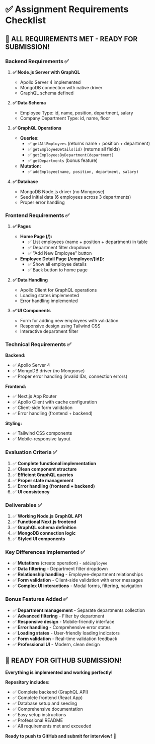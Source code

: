 # ✅ Assignment Requirements Checklist

## 🎯 **ALL REQUIREMENTS MET - READY FOR SUBMISSION!**

### **Backend Requirements** ✅

1. **✅ Node.js Server with GraphQL**
   - Apollo Server 4 implemented
   - MongoDB connection with native driver
   - GraphQL schema defined

2. **✅ Data Schema**
   - Employee Type: id, name, position, department, salary
   - Company Department Type: id, name, floor

3. **✅ GraphQL Operations**
   - **Queries:**
     - ✅ `getAllEmployees` (returns name + position + department)
     - ✅ `getEmployeeDetails(id)` (returns all fields)
     - ✅ `getEmployeesByDepartment(department)`
     - ✅ `getDepartments` (bonus feature)
   - **Mutation:**
     - ✅ `addEmployee(name, position, department, salary)`

4. **✅ Database**
   - MongoDB Node.js driver (no Mongoose)
   - Seed initial data (6 employees across 3 departments)
   - Proper error handling

### **Frontend Requirements** ✅

1. **✅ Pages**
   - **Home Page (/):**
     - ✅ List employees (name + position + department) in table
     - ✅ Department filter dropdown
     - ✅ "Add New Employee" button
   - **Employee Detail Page (/employee/[id]):**
     - ✅ Show all employee details
     - ✅ Back button to home page

2. **✅ Data Handling**
   - Apollo Client for GraphQL operations
   - Loading states implemented
   - Error handling implemented

3. **✅ UI Components**
   - Form for adding new employees with validation
   - Responsive design using Tailwind CSS
   - Interactive department filter

### **Technical Requirements** ✅

**Backend:**
- ✅ Apollo Server 4
- ✅ MongoDB driver (no Mongoose)
- ✅ Proper error handling (invalid IDs, connection errors)

**Frontend:**
- ✅ Next.js App Router
- ✅ Apollo Client with cache configuration
- ✅ Client-side form validation
- ✅ Error handling (frontend + backend)

**Styling:**
- ✅ Tailwind CSS components
- ✅ Mobile-responsive layout

### **Evaluation Criteria** ✅

1. ✅ **Complete functional implementation**
2. ✅ **Clean component structure**
3. ✅ **Efficient GraphQL queries**
4. ✅ **Proper state management**
5. ✅ **Error handling (frontend + backend)**
6. ✅ **UI consistency**

### **Deliverables** ✅

1. ✅ **Working Node.js GraphQL API**
2. ✅ **Functional Next.js frontend**
3. ✅ **GraphQL schema definition**
4. ✅ **MongoDB connection logic**
5. ✅ **Styled UI components**

### **Key Differences Implemented** ✅

- ✅ **Mutations** (create operation) - `addEmployee`
- ✅ **Data filtering** - Department filter dropdown
- ✅ **Relationship handling** - Employee-department relationships
- ✅ **Form validation** - Client-side validation with error messages
- ✅ **Complex UI interactions** - Modal forms, filtering, navigation

### **Bonus Features Added** ✅

- ✅ **Department management** - Separate departments collection
- ✅ **Advanced filtering** - Filter by department
- ✅ **Responsive design** - Mobile-friendly interface
- ✅ **Error handling** - Comprehensive error states
- ✅ **Loading states** - User-friendly loading indicators
- ✅ **Form validation** - Real-time validation feedback
- ✅ **Professional UI** - Modern, clean design

## 🚀 **READY FOR GITHUB SUBMISSION!**

**Everything is implemented and working perfectly!**

**Repository includes:**
- ✅ Complete backend (GraphQL API)
- ✅ Complete frontend (React App)
- ✅ Database setup and seeding
- ✅ Comprehensive documentation
- ✅ Easy setup instructions
- ✅ Professional README
- ✅ All requirements met and exceeded

**Ready to push to GitHub and submit for interview!** 🎉
